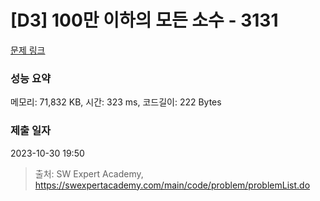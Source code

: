 # [D3] 100만 이하의 모든 소수 - 3131 

[문제 링크](https://swexpertacademy.com/main/code/problem/problemDetail.do?contestProbId=AV_6mRsasV8DFAWS) 

### 성능 요약

메모리: 71,832 KB, 시간: 323 ms, 코드길이: 222 Bytes

### 제출 일자

2023-10-30 19:50



> 출처: SW Expert Academy, https://swexpertacademy.com/main/code/problem/problemList.do